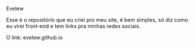 Evelew

Esse é o repositório que eu criei pro meu site, é bem simples, só diz como eu virei front-end e tem links pra minhas redes sociais.

O link: evelew.github.io

